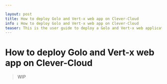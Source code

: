 ```yaml
---

layout: post
title: How to deploy Golo and Vert-x web app on Clever-Cloud
info : How to deploy Golo and Vert-x web app on Clever-Cloud
teaser: This is the user guide to deploy a Golo and Vert-x web application on the Clever-Cloud PaaS.
---
```


# How to deploy Golo and Vert-x web app on Clever-Cloud

> WIP
